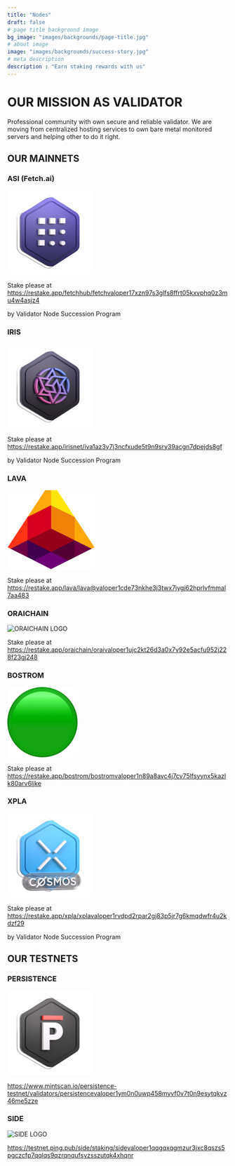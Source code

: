 ```yaml
---
title: "Nodes"
draft: false
# page title background image
bg_image: "images/backgrounds/page-title.jpg"
# about image
image: "images/backgrounds/success-story.jpg"
# meta description
description : "Earn staking rewards with us"
---
```


# OUR MISSION AS VALIDATOR

Professional community with own secure and reliable validator.
We are moving from centralized hosting services to own bare metal monitored servers and helping other to do it right.



## OUR MAINNETS
### ASI (Fetch.ai)
![ASI LOGO](https://raw.githubusercontent.com/cosmostation/chainlist/refs/heads/main/chain/fetchai/resource/chain_fetchai.png)

Stake please at
https://restake.app/fetchhub/fetchvaloper17xzn97s3glfs8ffrt05kxvphq0z3mu4w4asjz4

by Validator Node Succession Program

### IRIS
![IRIS LOGO](https://raw.githubusercontent.com/cosmostation/chainlist/refs/heads/main/chain/iris/resource/chain_iris.png)

Stake please at
https://restake.app/irisnet/iva1az3y7j3ncfxude5t9n9sry39acgn7dpejds8gf

by Validator Node Succession Program

### LAVA
![LAVA LOGO](https://raw.githubusercontent.com/cosmostation/chainlist/main/chain/lava/resource/chain_lava.png)

Stake please at
https://restake.app/lava/lava@valoper1cde73nkhe3j3twx7jygj62hprlvfmmal7aa483

### ORAICHAIN
![ORAICHAIN LOGO](https://cosmosrun.info/logos/oraichain.png)

Stake please at https://restake.app/oraichain/oraivaloper1ujc2kt26d3a0x7v92e5acfu952j228f23gj248

### BOSTROM
![CYBER LOGO](https://raw.githubusercontent.com/cosmostation/chainlist/main/chain/bostrom/resource/chain_boot.png)

Stake please at https://restake.app/bostrom/bostromvaloper1n89a8avc4j7cv75lfsyynx5kazlk80arv6ljke

<!---

### E-MONEY
![E-MONEY LOGO](https://raw.githubusercontent.com/cosmostation/chainlist/main/chain/emoney/resource/chain_emoney.png)

Stake please at https://restake.app/emoney/emoneyvaloper1cja500vpm2e0nl2pk8knc885mm6waxuhjjuhcn

-->

### XPLA
![XPLA LOGO](https://raw.githubusercontent.com/cosmostation/chainlist/main/chain/xpla/resource/chain_xpla.png)

Stake please at https://restake.app/xpla/xplavaloper1rvdpd2rpar2gj83p5jr7g6kmqdwfr4u2kdzf29

by Validator Node Succession Program




## OUR TESTNETS

### PERSISTENCE

![PERSISTENCE LOGO](https://raw.githubusercontent.com/cosmostation/chainlist/main/chain/persistence/resource/chain_persistence.png)

https://www.mintscan.io/persistence-testnet/validators/persistencevaloper1ym0n0uwp458myvf0v7t0n9esytqkvz46me5zze

<!---
### LAVA

![LAVA LOGO](https://raw.githubusercontent.com/cosmostation/chainlist/main/chain/lava/resource/chain_lava.png)

https://testnet.lava.explorers.guru/validator/lava@valoper1cde73nkhe3j3twx7jygj62hprlvfmmal7aa483
-->


### SIDE

![SIDE LOGO](https://miro.medium.com/v2/resize:fit:192/1*F10PkX3TEiW1fo3tpdnBzA.jpeg)

https://testnet.ping.pub/side/staking/sidevaloper1qqgqxqgmzur3jxc8qszs5pgczcfp7qqlqs9qzrqnqufsyzsszutqk4xhqnr




